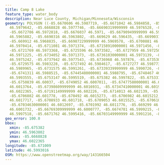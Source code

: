 ```yaml
---
title: Camp 8 Lake
feature_type: water_body
description: Near Luce County, Michigan/Minnesota/Wisconsin
geometry: POLYGON ((-85.6670606 46.5987719, -85.6671042 46.5984858, -85.66692089999999
  46.5979642, -85.6668828 46.5977746, -85.66690319999999 46.5976528, -85.6669727 46.5975245,
  -85.6672786 46.5972818, -85.6676037 46.5971, -85.66790949999999 46.5968506, -85.6684315
  46.5965882, -85.6690316 46.5963802, -85.669629 46.596435, -85.6699031 46.5967279,
  -85.669912 46.5968835, -85.66987229999999 46.5969578, -85.6700881 46.5969855, -85.6706767
  46.5970414, -85.6711081 46.5971374, -85.67158910000001 46.5971456, -85.6717749 46.5972544,
  -85.6721769 46.5973368, -85.6725596 46.5973582, -85.6727959 46.5972506, -85.6729636
  46.5971225, -85.6734052 46.5971373, -85.67361030000001 46.5973139, -85.67380540000001
  46.5975242, -85.6737942 46.5977543, -85.6736968 46.597876, -85.6735302 46.5980907,
  -85.6729575 46.5983228, -85.6727492 46.5984617, -85.6727277 46.598773, -85.67279499999999
  46.5989965, -85.6731575 46.5991261, -85.67339339999999 46.5990726, -85.6738855 46.5988643,
  -85.6741311 46.5988515, -85.67445480000001 46.5988795, -85.6748467 46.5990159, -85.675257
  46.5993555, -85.6753147 46.5995519, -85.675382 46.5997822, -85.6753312 46.6000662,
  -85.6750839 46.60037, -85.6749052 46.6007011, -85.67477580000001 46.6009917, -85.6744494
  46.6013764, -85.67398609999999 46.6016931, -85.67347410000001 46.6019285, -85.672353
  46.6022365, -85.67191149999999 46.602226, -85.6714013 46.602139, -85.6709115 46.6019549,
  -85.6706082 46.601778, -85.670492 46.6015273, -85.6706982 46.6015212, -85.67076539999999
  46.6017717, -85.6708933 46.601718, -85.6709053 46.6015525, -85.67061080000001 46.6013653,
  -85.67034630000001 46.6012697, -85.6701992 46.6011776, -85.669299 46.6007524, -85.66793800000001
  46.6001732, -85.66769309999999 46.6000777, -85.6674781 46.5999215, -85.66730250000001
  46.5997518, -85.6671762 46.5995416, -85.66703149999999 46.5991216, -85.6670606 46.5987719))
geo_error: 100.0
bbox:
  xmin: -85.675382
  ymin: 46.5963802
  xmax: -85.6668828
  ymax: 46.6022365
longitude: -85.671009
latitude: 46.5993016
OSM: https://www.openstreetmap.org/way/143166504
---
```

